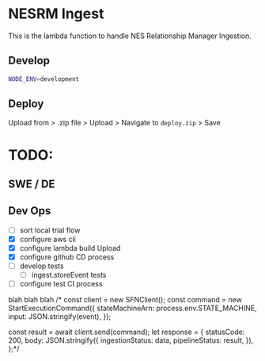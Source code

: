 # NESRM Ingest

This is the lambda function to handle NES Relationship Manager Ingestion.

## Develop

```bash
NODE_ENV=development
```

## Deploy

Upload from > .zip file > Upload > Navigate to `deploy.zip` > Save

# TODO:

## SWE / DE

## Dev Ops

- [ ] sort local trial flow
- [x] configure aws cli
- [x] configure lambda build Upload
- [x] configure github CD process
- [ ] develop tests
  - [ ] ingest.storeEvent tests
- [ ] configure test CI process

blah blah blah
/\*
const client = new SFNClient();
const command = new StartExecutionCommand({
stateMachineArn: process.env.STATE_MACHINE,
input: JSON.stringify(event),
});

const result = await client.send(command);
let response = {
statusCode: 200,
body: JSON.stringify({
ingestionStatus: data,
pipelineStatus: result,
}),
};\*/
